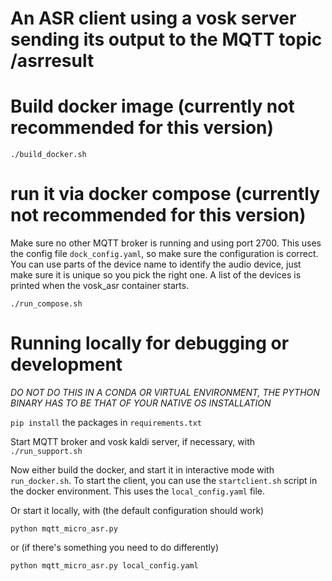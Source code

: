 # An ASR client using a vosk server sending its output to the MQTT topic /asrresult

# Build docker image (currently not recommended for this version)

```
./build_docker.sh
```

# run it via docker compose (currently not recommended for this version)

Make sure no other MQTT broker is running and using port 2700. This uses the config file `dock_config.yaml`, so make sure the configuration is correct. You can use parts of the device name to identify the audio device, just make sure it is unique so you pick the right one. A list of the devices is printed when the vosk_asr container starts.

```
./run_compose.sh
```

# Running locally for debugging or development

*DO NOT DO THIS IN A CONDA OR VIRTUAL ENVIRONMENT, THE PYTHON BINARY HAS TO BE THAT OF YOUR NATIVE OS INSTALLATION*

`pip install` the packages in `requirements.txt`

Start MQTT broker and vosk kaldi server, if necessary, with `./run_support.sh`

Now either build the docker, and start it in interactive mode with `run_docker.sh`. To start the client, you can use the `startclient.sh` script in the docker environment. This uses the `local_config.yaml` file.

Or start it locally, with (the default configuration should work)
```
python mqtt_micro_asr.py
```
or (if there's something you need to do differently)
```
python mqtt_micro_asr.py local_config.yaml
```
